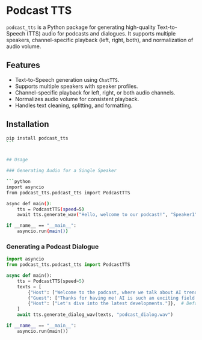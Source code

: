 # Podcast TTS

`podcast_tts` is a Python package for generating high-quality Text-to-Speech (TTS) audio for podcasts and dialogues. It supports multiple speakers, channel-specific playback (left, right, both), and normalization of audio volume.

## Features

- Text-to-Speech generation using `ChatTTS`.
- Supports multiple speakers with speaker profiles.
- Channel-specific playback for left, right, or both audio channels.
- Normalizes audio volume for consistent playback.
- Handles text cleaning, splitting, and formatting.

## Installation

```bash
pip install podcast_tts
```  


## Usage

### Generating Audio for a Single Speaker

```python 
import asyncio
from podcast_tts.podcast_tts import PodcastTTS

async def main():
    tts = PodcastTTS(speed=5)
    await tts.generate_wav("Hello, welcome to our podcast!", "Speaker1", "output.wav")

if __name__ == "__main__":
    asyncio.run(main())
``` 

### Generating a Podcast Dialogue

```python 
import asyncio
from podcast_tts.podcast_tts import PodcastTTS

async def main():
    tts = PodcastTTS(speed=5)
    texts = [
        {"Host": ["Welcome to the podcast, where we talk about AI trends.", "left"]},
        {"Guest": ["Thanks for having me! AI is such an exciting field.", "right"]},
        {"Host": ["Let's dive into the latest developments."]},  # Defaults to both channels
    ]
    await tts.generate_dialog_wav(texts, "podcast_dialog.wav")

if __name__ == "__main__":
    asyncio.run(main())
``` 
